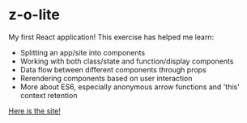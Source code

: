 # z-o-lite

My first React application!
This exercise has helped me learn: 

* Splitting an app/site into components
* Working with both class/state and function/display components
* Data flow between different components through props
* Rerendering components based on user interaction
* More about ES6, especially anonymous arrow functions and 'this' context retention

[Here is the site!](https://urangel.github.io/z-o-lite/)
